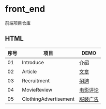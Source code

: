 # front_end
前端项目仓库

## HTML


| 序号 | 项目                  | DEMO                                                                                                                     | 
| ---- | --------------------- | ------------------------------------------------------------------------------------------------------------------------ | 
| 01   | Introduce             | [介绍](https://dingjm.top/HTML/Introduce/)       |
| 02   | Article             | [文章](https://dingjm.top/HTML/Article/)       |
| 03   | Recruitment             | [招聘](https://dingjm.top/HTML/Recruitment/)       |
| 04   | MovieReview             | [电影评论](https://dingjm.top/HTML/MovieReview/)       |
| 05   | ClothingAdvertisement             | [服装广告](https://dingjm.top/HTML/ClothingAdvertisement/)       |

